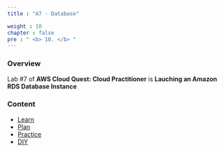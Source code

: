 ```yaml
---
title : "A7 - Database"

weight : 10
chapter : false
pre : " <b> 10. </b> "
---
```

### Overview

Lab #7 of **AWS Cloud Quest: Cloud Practitioner** is **Lauching an Amazon RDS Database Instance**

### Content

- [Learn](10.1-learn/)
- [Plan](10.2-plan/)
- [Practice](10.3-practice/)
- [DIY](10.4-diy/)
